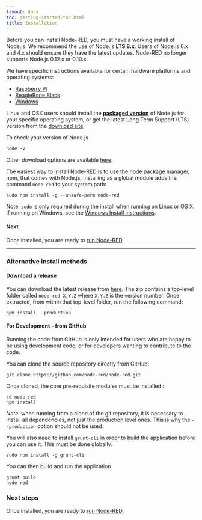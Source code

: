 ```yaml
---
layout: docs
toc: getting-started-toc.html
title: Installation
---
```


Before you can install Node-RED, you must have a working install of Node.js. We recommend the use of Node.js **LTS 8.x**. Users of Node.js 6.x and 4.x should ensure they have the latest updates. Node-RED no longer supports Node.js 0.12.x or 0.10.x.

We have specific instructions available for certain hardware platforms and operating systems:

 - [Raspberry Pi](../hardware/raspberrypi)
 - [BeagleBone Black](../hardware/beagleboneblack)
 - [Windows](../platforms/windows)

Linux and OSX users should install the **[packaged version](https://nodejs.org/en/download/package-manager/)**
of Node.js for your specific operating system, or get the latest Long Term Support (LTS) version from the [download site](https://nodejs.org/en/download/).

To check your version of Node.js

    node -v

Other download options are available [here](https://nodejs.org/dist/latest-v8.x/).


The easiest way to install Node-RED is to use the node package manager, npm, that comes with Node.js.
Installing as a global module adds the command `node-red` to your system path:

    sudo npm install -g --unsafe-perm node-red

<div class="doc-callout">
Note: <code>sudo</code> is only required during the install when running on Linux or OS X. If
running on Windows, see the <a href="../platforms/windows">Windows Install instructions</a>.
</div>

#### Next

Once installed, you are ready to [run Node-RED](running).

----

### Alternative install methods

#### Download a release

You can download the latest release from [here](https://github.com/node-red/node-red/releases/latest).
The zip contains a top-level folder called `node-red-X.Y.Z` where `X.Y.Z` is the
version number. Once extracted, from within that top-level folder, run the
following command:

    npm install --production

#### For Development - from GitHub

Running the code from GitHub is only intended for users who are happy to be using
development code, or for developers wanting to contribute to the code.

You can clone the source repository directly from GitHub:

    git clone https://github.com/node-red/node-red.git

Once cloned, the core pre-requisite modules must be installed :

    cd node-red
    npm install

<div class="doc-callout">
<em>Note</em>: when running from a clone of the git repository, it is necessary
to install all dependencies, not just the production level ones. This is why the
 <code>--production</code> option should not be used.
</div>

You will also need to install `grunt-cli` in order to build the application before
you can use it. This must be done globally.

    sudo npm install -g grunt-cli

You can then build and run the application

    grunt build
    node red

### Next steps

Once installed, you are ready to [run Node-RED](running).
